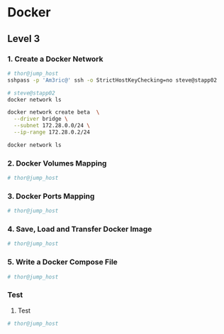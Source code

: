 # Docker

## Level 3

### 1. Create a Docker Network

```bash
# thor@jump_host
sshpass -p 'Am3ric@' ssh -o StrictHostKeyChecking=no steve@stapp02

# steve@stapp02
docker network ls

docker network create beta  \
  --driver bridge \
  --subnet 172.28.0.0/24 \
  --ip-range 172.28.0.2/24 

docker network ls
```



### 2. Docker Volumes Mapping

```bash
# thor@jump_host

```



### 3. Docker Ports Mapping

```bash
# thor@jump_host

```



### 4. Save, Load and Transfer Docker Image

```bash
# thor@jump_host

```



### 5. Write a Docker Compose File

```bash
# thor@jump_host

```



### Test

1. Test

```bash
# thor@jump_host

```

